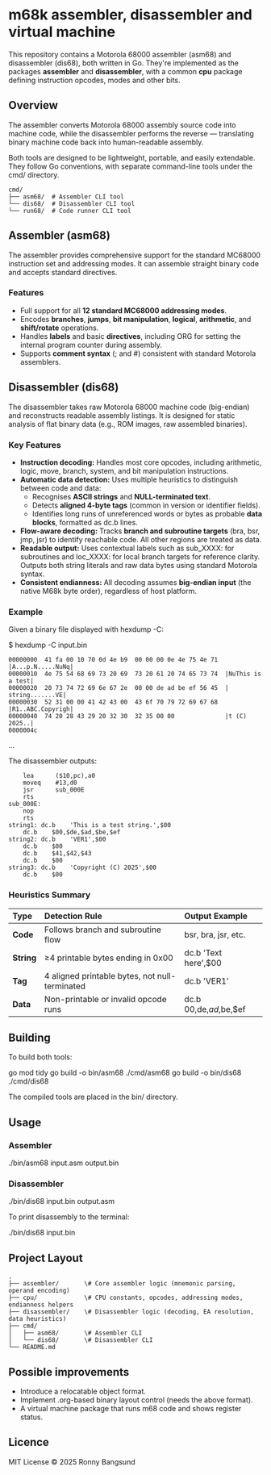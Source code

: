 # m68k assembler, disassembler and virtual machine

This repository contains a Motorola 68000 assembler (asm68) and disassembler (dis68), both written in Go. They're implemented as the packages **assembler** and **disassembler**, with a common **cpu** package defining instruction opcodes, modes and other bits.

## Overview

The assembler converts Motorola 68000 assembly source code into machine code, while the disassembler performs the reverse — translating binary machine code back into human-readable assembly.

Both tools are designed to be lightweight, portable, and easily extendable. They follow Go conventions, with separate command-line tools under the cmd/ directory.

```
cmd/
├── asm68/	# Assembler CLI tool
└── dis68/	# Disassembler CLI tool
└── run68/	# Code runner CLI tool
```

## Assembler (asm68)

The assembler provides comprehensive support for the standard MC68000 instruction set and addressing modes. It can assemble straight binary code and accepts standard directives.

### Features

* Full support for all **12 standard MC68000 addressing modes**.
* Encodes **branches**, **jumps**, **bit manipulation**, **logical**, **arithmetic**, and **shift/rotate** operations.
* Handles **labels** and basic **directives**, including ORG for setting the internal program counter during assembly.
* Supports **comment syntax** (; and \#) consistent with standard Motorola assemblers.

## Disassembler (dis68)

The disassembler takes raw Motorola 68000 machine code (big-endian) and reconstructs readable assembly listings. It is designed for static analysis of flat binary data (e.g., ROM images, raw assembled binaries).

### Key Features

* **Instruction decoding:** Handles most core opcodes, including arithmetic, logic, move, branch, system, and bit manipulation instructions.
* **Automatic data detection:** Uses multiple heuristics to distinguish between code and data:
  * Recognises **ASCII strings** and **NULL-terminated text**.
  * Detects **aligned 4-byte tags** (common in version or identifier fields).
  * Identifies long runs of unreferenced words or bytes as probable **data blocks**, formatted as dc.b lines.
* **Flow-aware decoding:** Tracks **branch and subroutine targets** (bra, bsr, jmp, jsr) to identify reachable code. All other regions are treated as data.
* **Readable output:** Uses contextual labels such as sub\_XXXX: for subroutines and loc\_XXXX: for local branch targets for reference clarity. Outputs both string literals and raw data bytes using standard Motorola syntax.
* **Consistent endianness:** All decoding assumes **big-endian input** (the native M68k byte order), regardless of host platform.

### **Example**

Given a binary file displayed with hexdump \-C:

$ hexdump -C input.bin

```
00000000  41 fa 00 10 70 0d 4e b9  00 00 00 0e 4e 75 4e 71  |A...p.N.....NuNq|
00000010  4e 75 54 68 69 73 20 69  73 20 61 20 74 65 73 74  |NuThis is a test|
00000020  20 73 74 72 69 6e 67 2e  00 00 de ad be ef 56 45  | string.......VE|
00000030  52 31 00 00 41 42 43 00  43 6f 70 79 72 69 67 68  |R1..ABC.Copyrigh|
00000040  74 20 28 43 29 20 32 30  32 35 00 00              |t (C) 2025..|
0000004c
```

...

The disassembler outputs:

```
    lea      ($10,pc),a0
    moveq    #13,d0
    jsr      sub_000E
    rts
sub_000E:
    nop
    rts
string1: dc.b    'This is a test string.',$00
    dc.b    $00,$de,$ad,$be,$ef
string2: dc.b    'VER1',$00
    dc.b    $00
    dc.b    $41,$42,$43
    dc.b    $00
string3: dc.b    'Copyright (C) 2025',$00
    dc.b    $00
```

### **Heuristics Summary**

| Type | Detection Rule | Output Example |
| :---- | :---- | :---- |
| **Code** | Follows branch and subroutine flow | bsr, bra, jsr, etc. |
| **String** | ≥4 printable bytes ending in 0x00 | dc.b 'Text here',$00 |
| **Tag** | 4 aligned printable bytes, not null-terminated | dc.b 'VER1' |
| **Data** | Non-printable or invalid opcode runs | dc.b $00,$de,$ad,$be,$ef |

## **Building**

To build both tools:

go mod tidy
go build \-o bin/asm68 ./cmd/asm68
go build \-o bin/dis68 ./cmd/dis68

The compiled tools are placed in the bin/ directory.

## **Usage**

### **Assembler**

./bin/asm68 input.asm output.bin

### **Disassembler**

./bin/dis68 input.bin output.asm

To print disassembly to the terminal:

./bin/dis68 input.bin

## **Project Layout**

```
.
├── assembler/       \# Core assembler logic (mnemonic parsing, operand encoding)
├── cpu/             \# CPU constants, opcodes, addressing modes, endianness helpers
├── disassembler/    \# Disassembler logic (decoding, EA resolution, data heuristics)
├── cmd/
│   ├── asm68/       \# Assembler CLI
│   └── dis68/       \# Disassembler CLI
└── README.md
````

## Possible improvements

* Introduce a relocatable object format.
* Implement .org-based binary layout control (needs the above format).
* A virtual machine package that runs m68 code and shows register status.

## **Licence**

MIT License © 2025 Ronny Bangsund